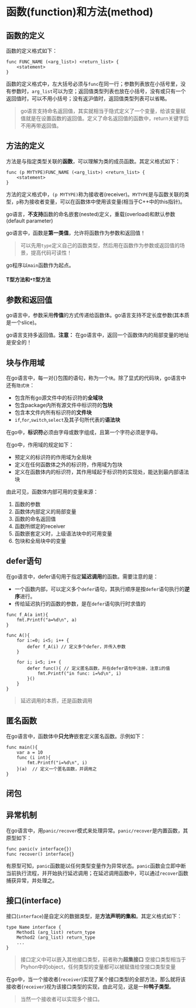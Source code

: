 # 函数(function)和方法(method)

## 函数的定义

函数的定义格式如下：
```
func FUNC_NAME (<arg_list>) <return_list> {
	<statement>
}
```

函数的定义格式中，左大括号必须与`func`在同一行；参数列表放在小括号里，没有参数时，`arg_list`可以为空；返回值类型列表也放在小括号，没有或只有一个返回值时，可以不用小括号；没有返沪值时，返回值类型列表可以省略。

> go语言支持命名返回值，其实就相当于隐式定义了一个变量，给该变量赋值就是在设置函数的返回值。定义了命名返回值的函数中，return关键字后不用再带返回值。

## 方法的定义
方法是与指定类型关联的**函数**，可以理解为类的成员函数。其定义格式如下：

```
func (p MYTYPE)FUNC_NAME (<arg_list>) <return_list> {
	<statement>
}
```

方法的定义格式中，`(p MYTYPE)`称为接收者(receiver)。`MYTYPE`是与函数关联的类型，`p`称为接收者变量，可以在函数体中使用该变量(相当于C++中的this指针)。

go语言，**不支持**函数的命名嵌套(nested)定义，重载(overload)和默认参数(default parameter)

go语言中，函数是**第一类值**，允许将函数作为参数和返回值！

> 可以先用`type`定义自己的函数类型，然后用在函数作为参数或返回值的场景，提高代码可读性！

go程序以`main`函数作为起点。

#### T型方法和`*T`型方法


## 参数和返回值

go语言中，参数采用**传值**的方式传递给函数体。go语言支持不定长度参数(其本质是一个slice)。

go语言支持多返回值。**注意：** 在go语言中，返回一个函数体内的局部变量的地址是安全的！

## 块与作用域

在go语言中，每一对{}包围的语句，称为一个`块`。除了显式的代码块，go语言中还有`隐式块`：

+ 包含所有go源文件中的标识符的**全域块**
+ 包含package内所有源文件中标识符的**包块**
+ 包含本文件内所有标识符的**文件块**
+ `if`,`for`,`switch`,`select`及其子句所代表的**语法块**

在go中，**标识符**必须由字母或数字组成，且第一个字符必须是字母。

在go中，作用域的规定如下：
+ 预定义的标识符的作用域为全局块
+ 定义在任何函数体之外的标识符，作用域为包块
+ 定义在函数体内的标识符，其作用域起于标识符的实现处，能达到最内部语法块

由此可见，函数体内部可用的变量来源：
1. 函数的参数
2. 函数体内部定义的局部变量
3. 函数的命名返回值
4. 函数所绑定的receiver
5. 函数嵌套定义时，上级语法块中的可用变量
6. 包块和全局块中的变量

## defer语句
在go语言中，defer语句用于指定**延迟调用**的函数。需要注意的是：

+ 一个函数内部，可以定义多个`defer`语句，其执行顺序是按`defer`语句执行的**逆序**进行。
+ 传给延迟执行的函数的参数，是在`defer`语句执行时求值的

```
func f_A(a int){
	fmt.Printf("a=%d\n", a)
}

func A(){
	for i:=0; i<5; i++ {
		defer f_A(i) // 定义多个defer，并传入参数
	}
	
	for i; i<5; i++ {
		defer func(){ // 定义匿名函数，并在defer语句中注册，注意i的值
			fmt.Printf("in func: i=%d\n", i)
		}()
	}
}
```
> 延迟调用的本质，还是函数调用

## 匿名函数

在go语言中，函数体中**只允许**嵌套定义匿名函数。示例如下：
```
func main(){
	var a = 10
	func (i int){
		fmt.Printf("i=%d\n", i)
	}(a)  // 定义一个匿名函数，并调用之
}

```
## 闭包


## 异常机制

在go语言中，用`panic/recover`模式来处理异常。`panic/recover`是内置函数，其原型如下：
```
func panic(v interface{})
func recover() interface{}
```
有原型可知，`panic`函数能以任何类型变量作为异常状态。`panic`函数会立即中断当前执行流程，并开始执行延迟调用；在延迟调用函数中，可以通过`recover`函数捕获异常，并处理之。


## 接口(interface)

接口(`interface`)是自定义的数据类型，是**方法声明的集和**。其定义格式如下：
```
type Name interface {
	Method1 (arg_list) return_type
	Method2 (arg_list) return_type
	... 
}
```
> 接口定义中可以嵌入其他接口类型，前者称为**超集接口**
> 空接口类型相当于Ptyhon中的object，任何类型的变量都可以被赋值给空接口类型变量

在go中，当一个接收者(`receiver`)实现了某个接口类型的全部方法，那么就将该接收者(`receiver`)视为该接口类型的实现，由此可见，这是一种**鸭子类型**。

> 当然一个接收者可以实现多个接口。
